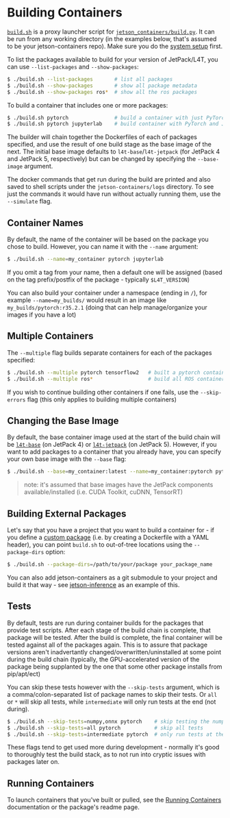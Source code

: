 # Building Containers

[`build.sh`](/build.sh) is a proxy launcher script for [`jetson_containers/build.py`](/jetson_containers/build.py).  It can be run from any working directory (in the examples below, that's assumed to be your jetson-containers repo).  Make sure you do the [system setup](/docs/setup.md) first.

To list the packages available to build for your version of JetPack/L4T, you can use `--list-packages` and `--show-packages`:

```bash
$ ./build.sh --list-packages       # list all packages
$ ./build.sh --show-packages       # show all package metadata
$ ./build.sh --show-packages ros*  # show all the ros packages
```

To build a container that includes one or more packages:

```bash
$ ./build.sh pytorch               # build a container with just PyTorch
$ ./build.sh pytorch jupyterlab    # build container with PyTorch and JupyterLab
```

The builder will chain together the Dockerfiles of each of packages specified, and use the result of one build stage as the base image of the next.  The initial base image defaults to `l4t-base`/`l4t-jetpack` (for JetPack 4 and JetPack 5, respectively) but can be changed by specifying the `--base-image` argument.

The docker commands that get run during the build are printed and also saved to shell scripts under the `jetson-containers/logs` directory.  To see just the commands it would have run without actually running them, use the `--simulate` flag.

## Container Names

By default, the name of the container will be based on the package you chose to build. However, you can name it with the `--name` argument:

```bash
$ ./build.sh --name=my_container pytorch jupyterlab
```

If you omit a tag from your name, then a default one will be assigned (based on the tag prefix/postfix of the package - typically `$L4T_VERSION`)

You can also build your container under a namespace (ending in `/`), for example `--name=my_builds/` would result in an image like `my_builds/pytorch:r35.2.1` (doing that can help manage/organize your images if you have a lot)

## Multiple Containers

The `--multiple` flag builds separate containers for each of the packages specified:

```bash
$ ./build.sh --multiple pytorch tensorflow2   # built a pytorch container and a tensorflow2 container
$ ./build.sh --multiple ros*                  # build all ROS containers
```

If you wish to continue building other containers if one fails, use the `--skip-errors` flag (this only applies to building multiple containers)

## Changing the Base Image

By default, the base container image used at the start of the build chain will be [`l4t-base`](https://catalog.ngc.nvidia.com/orgs/nvidia/containers/l4t-base) (on JetPack 4) or [`l4t-jetpack`](https://catalog.ngc.nvidia.com/orgs/nvidia/containers/l4t-jetpack) (on JetPack 5).  However, if you want to add packages to a container that you already have, you can specify your own base image with the `--base` flag:

```bash
$ ./build.sh --base=my_container:latest --name=my_container:pytorch pytorch  # add pytorch to your existing container
```

> note:  it's assumed that base images have the JetPack components available/installed (i.e. CUDA Toolkit, cuDNN, TensorRT)

## Building External Packages

Let's say that you have a project that you want to build a container for - if you define a [custom package](/docs/packages.md) (i.e. by creating a Dockerfile with a YAML header), you can point `build.sh` to out-of-tree locations using the `--package-dirs` option:

```bash
$ ./build.sh --package-dirs=/path/to/your/package your_package_name
```

You can also add jetson-containers as a git submodule to your project and build it that way - see [jetson-inference](https://github.com/dusty-nv/jetson-inference) as an example of this.

## Tests

By default, tests are run during container builds for the packages that provide test scripts.  After each stage of the build chain is complete, that package will be tested.  After the build is complete, the final container will be tested against all of the packages again.  This is to assure that package versions aren't inadvertantly changed/overwritten/uninstalled at some point during the build chain (typically, the GPU-accelerated version of the package being supplanted by the one that some other package installs from pip/apt/ect)

You can skip these tests however with the `--skip-tests` argument, which is a comma/colon-separated list of package names to skip their tests.  Or `all` or `*` will skip all tests, while `intermediate` will only run tests at the end (not during).

``` bash
$ ./build.sh --skip-tests=numpy,onnx pytorch    # skip testing the numpy and onnx packages when building pytorch
$ ./build.sh --skip-tests=all pytorch           # skip all tests
$ ./build.sh --skip-tests=intermediate pytorch  # only run tests at the end of the container build
```

These flags tend to get used more during development - normally it's good to thoroughly test the build stack, as to not run into cryptic issues with packages later on.

## Running Containers

To launch containers that you've built or pulled, see the [Running Containers](/docs/run.md) documentation or the package's readme page.

